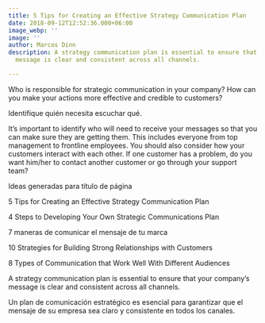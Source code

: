 ```yaml
---
title: 5 Tips for Creating an Effective Strategy Communication Plan
date: 2018-09-12T12:52:36.000+06:00
image_webp: ''
image: ''
author: Marcos Dinn
description: A strategy communication plan is essential to ensure that your company’s
  message is clear and consistent across all channels.

---
```

Who is responsible for strategic communication in your company? How can you make your actions more effective and credible to customers?

Identifique quién necesita escuchar qué.

It’s important to identify who will need to receive your messages so that you can make sure they are getting them. This includes everyone from top management to frontline employees. You should also consider how your customers interact with each other. If one customer has a problem, do you want him/her to contact another customer or go through your support team?

Ideas generadas para título de página

5 Tips for Creating an Effective Strategy Communication Plan

4 Steps to Developing Your Own Strategic Communications Plan

7 maneras de comunicar el mensaje de tu marca

10 Strategies for Building Strong Relationships with Customers

8 Types of Communication that Work Well With Different Audiences

A strategy communication plan is essential to ensure that your company’s message is clear and consistent across all channels.

Un plan de comunicación estratégico es esencial para garantizar que el mensaje de su empresa sea claro y consistente en todos los canales.